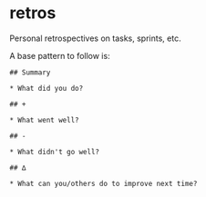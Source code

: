 # retros

Personal retrospectives on tasks, sprints, etc.

A base pattern to follow is:

```
## Summary

* What did you do?

## +

* What went well?

## -

* What didn't go well?

## ∆

* What can you/others do to improve next time?
